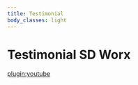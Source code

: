 ```yaml
---
title: Testimonial
body_classes: light
---
```


# Testimonial SD Worx

[plugin:youtube](https://www.youtube.com/watch?v=vQ4qK36UenI)